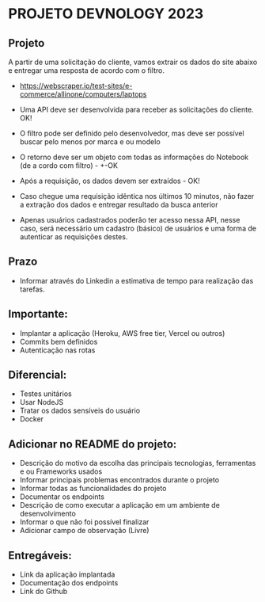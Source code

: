 # PROJETO DEVNOLOGY 2023 

## Projeto
A partir de uma solicitação do cliente, vamos extrair os dados do site abaixo e entregar uma resposta de acordo com o filtro.
- https://webscraper.io/test-sites/e-commerce/allinone/computers/laptops

- Uma API deve ser desenvolvida para receber as solicitações do cliente. OK!
- O filtro pode ser definido pelo desenvolvedor, mas deve ser possível buscar pelo menos por marca e ou modelo 
- O retorno deve ser um objeto com todas as informações do Notebook (de a cordo com filtro) - +-OK
- Após a requisição, os dados devem ser extraídos - OK!
- Caso chegue uma requisição idêntica nos últimos 10 minutos, não fazer a extração dos dados e entregar resultado da busca anterior
- Apenas usuários cadastrados poderão ter acesso nessa API, nesse caso, será necessário um cadastro (básico) de usuários e uma forma de autenticar as requisições destes.

## Prazo

 - Informar através do Linkedin a estimativa de tempo para realização das tarefas. 

## Importante: 

- Implantar a aplicação (Heroku, AWS free tier, Vercel ou outros) 
- Commits bem definidos 
- Autenticação nas rotas

## Diferencial: 

- Testes unitários 
- Usar NodeJS 
- Tratar os dados sensíveis do usuário
- Docker

## Adicionar no README do projeto: 

- Descrição do motivo da escolha das principais tecnologias, ferramentas e ou Frameworks usados 
- Informar principais problemas encontrados durante o projeto 
- Informar todas as funcionalidades do projeto
- Documentar os endpoints 
- Descrição de como executar a aplicação em um ambiente de desenvolvimento 
- Informar o que não foi possível finalizar 
- Adicionar campo de observação (Livre)

## Entregáveis: 

- Link da aplicação implantada
- Documentação dos endpoints 
- Link do Github 
